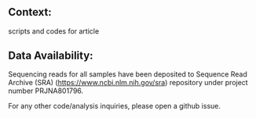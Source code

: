 #

## Context:
scripts and codes for article

## Data Availability:
Sequencing reads for all samples have been deposited to Sequence Read Archive (SRA) (https://www.ncbi.nlm.nih.gov/sra) repository under project number PRJNA801796.

For any other code/analysis inquiries, please open a github issue.
